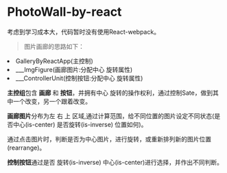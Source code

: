 # PhotoWall-by-react
考虑到学习成本大，代码暂时没有使用React-webpack。

>图片画廊的思路如下：
<li>GalleryByReactApp(主控制)</li>
<li>___ImgFigure(画廊图片:分配中心 旋转属性)</li>
<li>___ControllerUnit(控制按钮:分配中心 旋转属性)</li>

<strong>主控组</strong>包含 <strong>画廊</strong> 和 <strong>按钮</strong>，并拥有中心 旋转的操作权利，通过控制Sate，做到其中一个改变，另一个跟着改变。

<strong>画廊图片</strong>分布为左 右 上 区域,通过计算范围，给不同位置的图片设定不同状态(是否中心(is-center) 是否旋转(is-inverse) 位置如何)。

通过点击图片时，判断是否为中心图片，进行旋转，或重新排列新的图片位置(rearrange)。<br/>

<strong>控制按钮</strong>通过是否 旋转(is-inverse) 中心(is-center)进行选择，并作出不同判断。
